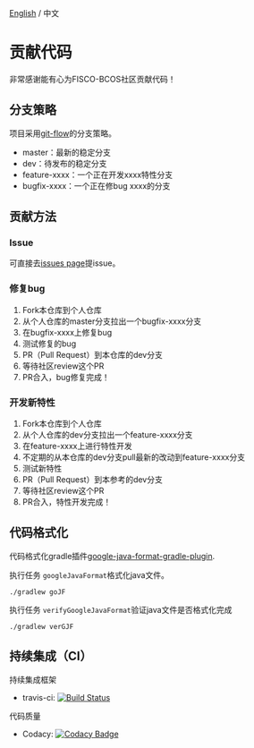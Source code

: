 [English](../CONTRIBUTING.md) / 中文

# 贡献代码

非常感谢能有心为FISCO-BCOS社区贡献代码！

## 分支策略

项目采用[git-flow](https://jeffkreeftmeijer.com/git-flow/)的分支策略。

* master：最新的稳定分支
* dev：待发布的稳定分支
* feature-xxxx：一个正在开发xxxx特性分支
* bugfix-xxxx：一个正在修bug xxxx的分支

## 贡献方法

### Issue

可直接去[issues page](https://github.com/FISCO-BCOS/java-sdk/issues)提issue。

### 修复bug

1. Fork本仓库到个人仓库
2. 从个人仓库的master分支拉出一个bugfix-xxxx分支
3. 在bugfix-xxxx上修复bug
4. 测试修复的bug
5. PR（Pull Request）到本仓库的dev分支
6. 等待社区review这个PR
7. PR合入，bug修复完成！

### 开发新特性

1. Fork本仓库到个人仓库
2. 从个人仓库的dev分支拉出一个feature-xxxx分支
3. 在feature-xxxx上进行特性开发
4. 不定期的从本仓库的dev分支pull最新的改动到feature-xxxx分支
5. 测试新特性
6. PR（Pull Request）到本参考的dev分支
7. 等待社区review这个PR
8. PR合入，特性开发完成！

## 代码格式化

代码格式化gradle插件[google-java-format-gradle-plugin](https://github.com/sherter/google-java-format-gradle-plugin).

执行任务 `googleJavaFormat`格式化java文件。
```
./gradlew goJF
```
执行任务 `verifyGoogleJavaFormat`验证java文件是否格式化完成
```          
./gradlew verGJF
```

## 持续集成（CI）

持续集成框架

* travis-ci: [![Build Status](https://travis-ci.org/FISCO-BCOS/java-sdk.svg?branch=master)](https://travis-ci.org/FISCO-BCOS/java-sdk)


代码质量

* Codacy: [![Codacy Badge](https://app.codacy.com/project/badge/Grade/d830a3be25c04b04b032870e4184482a)](https://www.codacy.com/gh/FISCO-BCOS/java-sdk/dashboard?utm_source=github.com&amp;utm_medium=referral&amp;utm_content=FISCO-BCOS/java-sdk&amp;utm_campaign=Badge_Grade)


